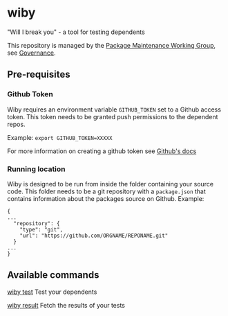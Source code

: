 # wiby

"Will I break you" - a tool for testing dependents

This repository is managed by the [Package Maintenance Working Group](https://github.com/nodejs/package-maintenance), see [Governance](https://github.com/nodejs/package-maintenance/blob/master/Governance.md).

## Pre-requisites

### Github Token

Wiby requires an environment variable `GITHUB_TOKEN` set to a Github access token. This token needs to be granted push permissions to the dependent repos.

Example: `export GITHUB_TOKEN=XXXXX`

For more information on creating a github token see [Github's docs](https://docs.github.com/en/github/authenticating-to-github/creating-a-personal-access-token)

### Running location

Wiby is designed to be run from inside the folder containing your source code. This folder needs to be a git repository with a `package.json` that contains information about the packages source on Github.
Example:

```
{
...
  "repository": {
    "type": "git",
    "url": "https://github.com/ORGNAME/REPONAME.git"
  }
...
}
```

## Available commands

  [wiby test](./USAGE.md#wiby-test)    Test your dependents

  [wiby result](./USAGE.md#wiby-result) Fetch the results of your tests
